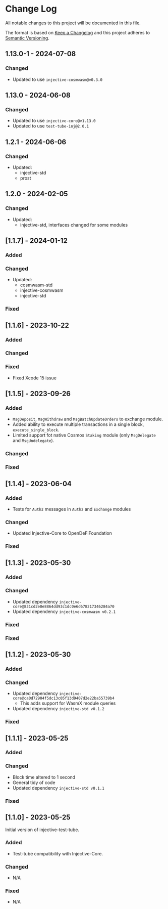 # Change Log

All notable changes to this project will be documented in this file.

The format is based on [Keep a Changelog](http://keepachangelog.com/)
and this project adheres to [Semantic Versioning](http://semver.org/).

## 1.13.0-1 - 2024-07-08

### Changed

- Updated to use `injective-cosmwasm@v0.3.0`

## 1.13.0 - 2024-06-08

### Changed

- Updated to use `injective-core@v1.13.0`
- Updated to use `test-tube-inj@2.0.1`

## 1.2.1 - 2024-06-06

### Changed

- Updated:
  - injective-std
  - prost

## 1.2.0 - 2024-02-05

### Changed

- Updated:
  - injective-std, interfaces changed for some modules

## [1.1.7] - 2024-01-12

### Added

### Changed

- Updated:
  - cosmwasm-std
  - injective-cosmwasm
  - injective-std

### Fixed

## [1.1.6] - 2023-10-22

### Added

### Changed

### Fixed

- Fixed Xcode 15 issue

## [1.1.5] - 2023-09-26

### Added

- `MsgDeposit`, `MsgWithdraw` and `MsgBatchUpdateOrders` to exchange module.
- Added ability to execute multiple transactions in a single block, `execute_single_block`.
- Limited support fot native Cosmos `Staking` module (only `MsgDelegate` and `MsgUndelegate`).

### Changed

### Fixed

## [1.1.4] - 2023-06-04

### Added

- Tests for `Authz` messages in `Authz` and `Exchange` modules

### Changed

- Updated Injective-Core to OpenDeFiFoundation

### Fixed

## [1.1.3] - 2023-05-30

### Added

### Changed

- Updated dependency `injective-core@831cd2e0e8864dd93c1dc0e6d678217346284a70`
- Updated dependency `injective-cosmwasm v0.2.1`

### Fixed

### Fixed

## [1.1.2] - 2023-05-30

### Added

### Changed

- Updated dependency `injective-core@ca0d72904f5dc13c05f13d9407d2e22ba55739b4`
  - This adds support for WasmX module queries
- Updated dependency `injective-std v0.1.2`

### Fixed

## [1.1.1] - 2023-05-25

### Added

### Changed

- Block time altered to 1 second
- General tidy of code
- Updated dependency `injective-std v0.1.1`

### Fixed

## [1.1.0] - 2023-05-25

Initial version of injective-test-tube.

### Added

- Test-tube compatibility with Injective-Core.

### Changed

- N/A

### Fixed

- N/A

